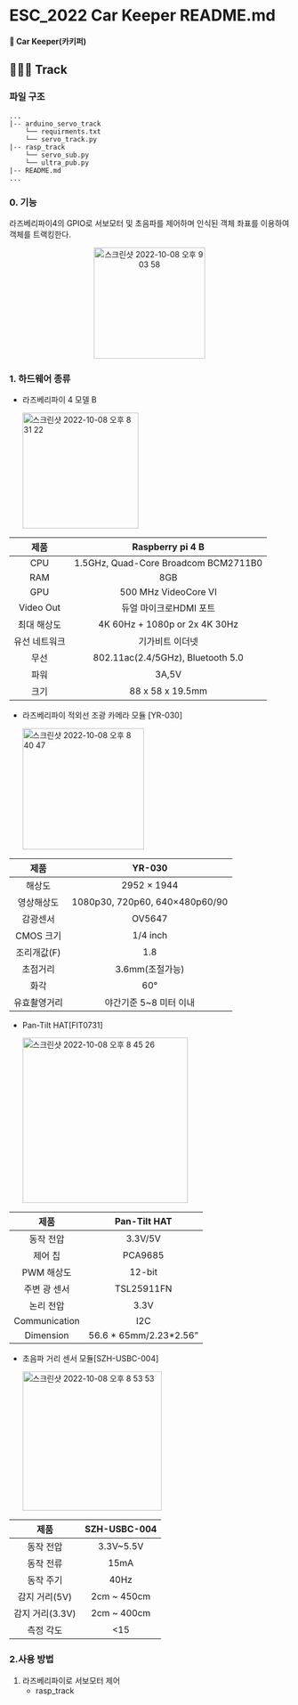 # ESC_2022 Car Keeper README.md
**🚙 Car Keeper(카키퍼)**    




## 👮🏻‍♀️ Track


### 파일 구조

```
...
|-- arduino_servo_track
    └── requirments.txt     
    └── servo_track.py
|-- rasp_track
    └── servo_sub.py
    └── ultra_pub.py
|-- README.md
...
```


### 0. 기능

라즈베리파이4의 GPIO로 서보모터 및 초음파를 제어하며 인식된 객체 좌표를 이용하여 객체를 트랙킹한다.

<center>
<img width="200" alt="스크린샷 2022-10-08 오후 9 03 58" src="https://user-images.githubusercontent.com/79856225/194706544-912b436b-551d-48f7-8b2a-bd80ee9c256c.png">

</center>



### 1. 하드웨어 종류

- 라즈베리파이 4 모델 B

    <img width="208" alt="스크린샷 2022-10-08 오후 8 31 22" src="https://user-images.githubusercontent.com/79856225/194705292-12314e11-3373-44c1-a7be-61e69654cada.png">

|제품| Raspberry pi 4 B|
|:------:|:---:|
|CPU|1.5GHz, Quad-Core Broadcom BCM2711B0|
|RAM|8GB|
|GPU|500 MHz VideoCore VI|
|Video Out|듀얼 마이크로HDMI 포트|
|최대 해상도|4K 60Hz + 1080p or 2x 4K 30Hz|
|유선 네트워크|기가비트 이더넷|
|무선|802.11ac(2.4/5GHz), Bluetooth 5.0|
|파워|3A,5V|
|크기|88 x 58 x 19.5mm|

- 라즈베리파이 적외선 조광 카메라 모듈 [YR-030]  

    <img width="218" alt="스크린샷 2022-10-08 오후 8 40 47" src="https://user-images.githubusercontent.com/79856225/194705618-08f08e65-fe04-4d0f-82df-1b1f57aeee68.png">

|제품| YR-030|
|:------:|:---:|
|해상도|2952 × 1944|
|영상해상도|1080p30, 720p60, 640×480p60/90|
|감광센서|OV5647|
|CMOS 크기| 1/4 inch|
|조리개값(F)| 1.8|
|초점거리|3.6mm(조절가능)|
|화각|60°|
|유효촬영거리|야간기준 5~8 미터 이내|

- Pan-Tilt HAT[FIT0731]

    <img width="297" alt="스크린샷 2022-10-08 오후 8 45 26" src="https://user-images.githubusercontent.com/79856225/194705818-85512a59-584b-4d1c-bba7-f165b51a6750.png">

 
|제품| Pan-Tilt HAT|
|:------:|:---:|
|동작 전압|3.3V/5V|
|제어 칩|PCA9685|
|PWM 해상도|12-bit|
|주변 광 센서|TSL25911FN|
|논리 전압| 3.3V |
|Communication| I2C|
|Dimension|56.6 * 65mm/2.23*2.56”|



- 초음파 거리 센서 모듈[SZH-USBC-004]

    <img width="250" alt="스크린샷 2022-10-08 오후 8 53 53" src="https://user-images.githubusercontent.com/79856225/194706181-71721a3e-9f4a-435c-8bbe-d37648482469.png">


|제품| SZH-USBC-004 |
|:------:|:---:|
|동작 전압|3.3V~5.5V|
|동작 전류|15mA|
|동작 주기|40Hz|
|감지 거리(5V)|2cm ~ 450cm|
|감지 거리(3.3V)|2cm ~ 400cm|
|측정 각도|<15|


### 2.사용 방법

1. 라즈베리파이로 서보모터 제어
    - rasp_track
    
